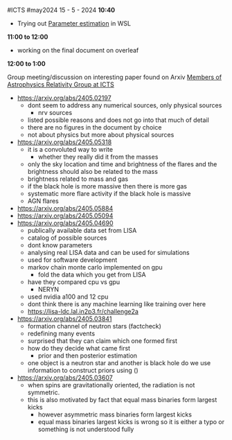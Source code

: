 #ICTS #may2024 
15 - 5 - 2024
**10:40** 
- Trying out [Parameter estimation](https://gitlab.com/vaishakp/parameter-estimation) in WSL

**11:00 to 12:00**
- working on the final document on overleaf

**12:00 to 1:00**

Group meeting/discussion on interesting paper found on Arxiv
[Members of Astrophysics Relativity Group at ICTS](https://www.icts.res.in/research/astrorel/members) 

- https://arxiv.org/abs/2405.02197
	- dont seem to address any numerical sources, only physical sources
		- nrv sources 
	- listed possible reasons and does not go into that much of detail 
	- there are no figures in the document by choice 
	- not about physics but more about physical sources 
- https://arxiv.org/abs/2405.05318
	- it is a convoluted way to write
		- whether they really did it from the masses
	- only the sky location and time and brightness of the flares and the brightness should also be related to the mass
	- brightness related to mass and gas
	- if the black hole is more massive then there is more gas
	- systematic more flare activity if the black hole is massive
	- AGN flares
- https://arxiv.org/abs/2405.05884
- https://arxiv.org/abs/2405.05094
- https://arxiv.org/abs/2405.04690
	- publically available data set from LISA 
	- catalog of possible sources 
	- dont know parameters
	- analysing real LISA data and can be used for simulations
	- used for software development 
	- markov chain monte carlo implemented on gpu
		- fold the data which you get from LISA
	- have they compared cpu vs gpu
		- NERYN
	- used nvidia a100 and 12 cpu
	- dont think there is any machine learning like training over here
	- https://lisa-ldc.lal.in2p3.fr/challenge2a
- https://arxiv.org/abs/2405.03841
	- formation channel of neutron stars (factcheck)
	- redefining many events
	- surprised that they can claim which one formed first
	- how do they decide what came first
		- prior and then posterior estimation
	- one object is a neutron star and another is black hole do we use information to construct priors using ()
- https://arxiv.org/abs/2405.03607
	- when spins are gravitationally oriented, the radiation is not symmetric. 
	- this is also motivated by fact that equal mass binaries form largest kicks
		- however asymmetric mass binaries form largest kicks
		- equal mass binaries largest kicks is wrong so it is either a typo or something is not understood fully 

